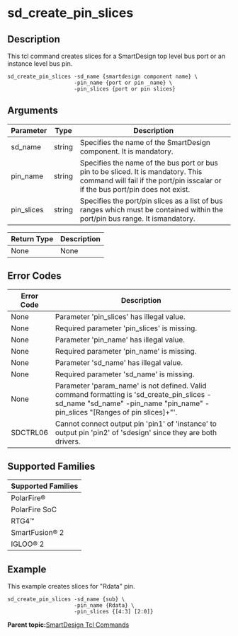 # sd\_create\_pin\_slices

## Description

This tcl command creates slices for a SmartDesign top level bus port or an instance level bus pin.

```
sd_create_pin_slices -sd_name {smartdesign component name} \
                     -pin_name {port or pin _name} \
                     -pin_slices {port or pin slices}
```

## Arguments

|Parameter|Type|Description|
|---------|----|-----------|
|sd\_name|string|Specifies the name of the SmartDesign component. It is mandatory.|
|pin\_name|string|Specifies the name of the bus port or bus pin to be sliced. It is mandatory. This command will fail if the port/pin isscalar or if the bus port/pin does not exist.|
|pin\_slices|string|Specifies the port/pin slices as a list of bus ranges which must be contained within the port/pin bus range. It ismandatory.|

|Return Type|Description|
|-----------|-----------|
|None|None|

## Error Codes

|Error Code|Description|
|----------|-----------|
|None|Parameter 'pin\_slices' has illegal value.|
|None|Required parameter 'pin\_slices' is missing.|
|None|Parameter 'pin\_name' has illegal value.|
|None|Required parameter 'pin\_name' is missing.|
|None|Parameter 'sd\_name' has illegal value.|
|None|Required parameter 'sd\_name' is missing.|
|None|Parameter 'param\_name' is not defined. Valid command formatting is 'sd\_create\_pin\_slices -sd\_name "sd\_name" -pin\_name "pin\_name" -pin\_slices "\[Ranges of pin slices\]+"'.|
|SDCTRL06|Cannot connect output pin 'pin1' of 'instance' to output pin 'pin2' of 'sdesign' since they are both drivers.|

## Supported Families

|Supported Families|
|------------------|
|PolarFire®|
|PolarFire SoC|
|RTG4™|
|SmartFusion® 2|
|IGLOO® 2|

## Example

This example creates slices for "Rdata" pin.

```
sd_create_pin_slices -sd_name {sub} \
                     -pin_name {Rdata} \
                     -pin_slices {[4:3] [2:0]}
```

**Parent topic:**[SmartDesign Tcl Commands](GUID-92BDB298-D736-4F37-87A0-3E5E1200BEE6.md)

